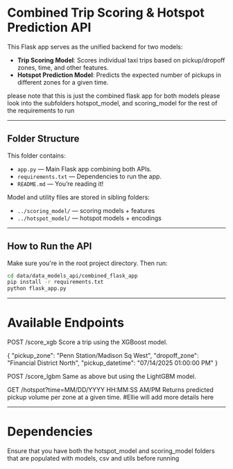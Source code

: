 # Combined Trip Scoring & Hotspot Prediction API

This Flask app serves as the unified backend for two models:
- **Trip Scoring Model**: Scores individual taxi trips based on pickup/dropoff zones, time, and other features.
- **Hotspot Prediction Model**: Predicts the expected number of pickups in different zones for a given time.

please note that this is just the combined flask app for both models please look into the subfolders hotspot_model, and scoring_model for the rest of the requirements to run

---

##  Folder Structure

This folder contains:
- `app.py` — Main Flask app combining both APIs.
- `requirements.txt` — Dependencies to run the app.
- `README.md` — You’re reading it!

Model and utility files are stored in sibling folders:
- `../scoring_model/` — scoring models + features
- `../hotspot_model/` — hotspot models + encodings

---

##  How to Run the API

Make sure you're in the root project directory. Then run:

```bash
cd data/data_models_api/combined_flask_app
pip install -r requirements.txt
python flask_app.py
```

---


# Available Endpoints

POST /score_xgb
Score a trip using the XGBoost model.

{
  "pickup_zone": "Penn Station/Madison Sq West",
  "dropoff_zone": "Financial District North",
  "pickup_datetime": "07/14/2025 01:00:00 PM"
}

POST /score_lgbm
Same as above but using the LightGBM model.

GET /hotspot?time=MM/DD/YYYY HH:MM:SS AM/PM
Returns predicted pickup volume per zone at a given time.  #Ellie will add more details here


---

# Dependencies

Ensure that you have both the hotspot_model and scoring_model folders that are populated with models, csv and utils before running 
